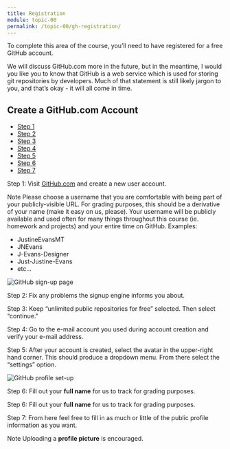 ```yaml
---
title: Registration
module: topic-00
permalink: /topic-00/gh-registration/
---
```


<div class="divider-rounded"></div>

To complete this area of the course, you’ll need to have registered for a free GitHub account.

We will discuss GitHub.com more in the future, but in the meantime, I would you like you to know that GitHub is a web service which is used for storing git repositories by developers. Much of that statement is still likely jargon to you, and that’s okay - it will all come in time.

## Create a GitHub.com Account
<ul class="nav nav-tabs">
  <li class="active"><a href="#step1" data-toggle="tab">Step 1</a></li>
  <li><a href="#step2" data-toggle="tab">Step 2</a></li>
  <li><a href="#step3" data-toggle="tab">Step 3</a></li>
  <li><a href="#step4" data-toggle="tab">Step 4</a></li>
  <li><a href="#step5" data-toggle="tab">Step 5</a></li>
  <li><a href="#step6" data-toggle="tab">Step 6</a></li>
  <li><a href="#step7" data-toggle="tab">Step 7</a></li>
</ul>
<div id="myTabContent" class="tab-content">
  <div class="tab-pane fade active in" id="step1">
    <p>Step 1: Visit <a href="https://github.com/" target="_blank">GitHub.com</a> and create a new user account.</p>
    <p><span class="label label-info">Note</span> Please choose a username that you are comfortable with being part of your publicly-visible URL. For grading purposes, this should be a derivative of your name (make it easy on us, please). Your username will be publicly available and used often for many things throughout this course (ie. homework and projects) and your entire time on GitHub. Examples:
      <ul>
        <li>JustineEvansMT</li>
        <li>JNEvans</li>
        <li>J-Evans-Designer</li>
        <li>Just-Justine-Evans</li>
        <li>etc...</li>
      </ul>
      <img src="./../../docs/topic-00/img/gh-signup.jpg" alt="GitHub sign-up page" />
    </p>
  </div>
  <div class="tab-pane fade" id="step2">
    <p>Step 2: Fix any problems the signup engine informs you about.</p>
  </div>
  <div class="tab-pane fade" id="step3">
    <p>Step 3: Keep “unlimited public repositories for free” selected. Then select “continue."</p>
  </div>
  <div class="tab-pane fade" id="step4">
    <p>Step 4: Go to the e-mail account you used during account creation and verify your e-mail address.</p>
  </div>
  <div class="tab-pane fade" id="step5">
    <p>Step 5: After your account is created, select the avatar in the upper-right hand corner. This should produce a dropdown menu. From there select the “settings” option.</p>
    <img src="./../../docs/topic-00/img/gh-settings.jpg" alt="GitHub profile set-up" />
  </div>
  <div class="tab-pane fade" id="step6">
    <p>Step 6: Fill out your <b>full name</b> for us to track for grading purposes.</p>
  </div>
  <div class="tab-pane fade" id="step6">
    <p>Step 6: Fill out your <b>full name</b> for us to track for grading purposes.</p>
  </div>
  <div class="tab-pane fade" id="step7">
    <p>Step 7: From here feel free to fill in as much or little of the public profile information as you want.</p>
    <p><span class="label label-info">Note</span> Uploading a <b>profile picture</b> is encouraged.</p>
  </div>
</div>
